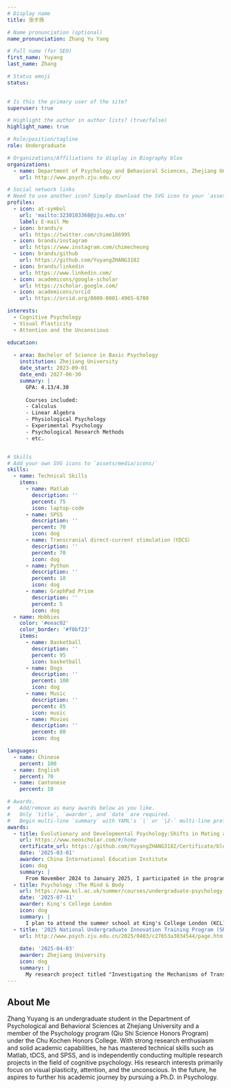 ```yaml
---
# Display name
title: 张于扬

# Name pronunciation (optional)
name_pronunciation: Zhang Yu Yang

# Full name (for SEO)
first_name: Yuyang 
last_name: Zhang

# Status emoji
status:
  

# Is this the primary user of the site?
superuser: true

# Highlight the author in author lists? (true/false)
highlight_name: true

# Role/position/tagline
role: Undergraduate

# Organizations/Affiliations to display in Biography blox
organizations:
  - name: Department of Psychology and Behavioral Sciences, Zhejiang University
    url: http://www.psych.zju.edu.cn/

# Social network links
# Need to use another icon? Simply download the SVG icon to your `assets/media/icons/` folder.
profiles:
  - icon: at-symbol
    url: 'mailto:3230103368@zju.edu.cn'
    label: E-mail Me
  - icon: brands/x
    url: https://twitter.com/chime186995
  - icon: brands/instagram
    url: https://www.instagram.com/chimecheung
  - icon: brands/github
    url: https://github.com/YuyangZHANG3182
  - icon: brands/linkedin
    url: https://www.linkedin.com/
  - icon: academicons/google-scholar
    url: https://scholar.google.com/
  - icon: academicons/orcid
    url: https://orcid.org/0009-0001-4965-6700

interests:
  - Cognitive Psychology
  - Visual Plasticity
  - Attention and the Unconscious

education:
 
  - area: Bachelor of Science in Basic Psychology
    institution: Zhejiang University
    date_start: 2023-09-01
    date_end: 2027-06-30
    summary: |
      GPA: 4.13/4.30
      
      Courses included:
      - Calculus
      - Linear Algebra
      - Physiological Psychology
      - Experimental Psychology
      - Psychological Research Methods
      - etc.


# Skills
# Add your own SVG icons to `assets/media/icons/`
skills:
  - name: Technical Skills
    items:
      - name: Matlab
        description: ''
        percent: 75
        icon: laptop-code
      - name: SPSS
        description: ''
        percent: 70
        icon: dog
      - name: Transcranial direct-current stimulation（tDCS）
        description: ''
        percent: 70
        icon: dog
      - name: Python
        description: ''
        percent: 10
        icon: dog
      - name: GraphPad Prism
        description: ''
        percent: 5
        icon: dog
  - name: Hobbies
    color: '#eeac02'
    color_border: '#f0bf23'
    items:
      - name: Basketball
        description: ''
        percent: 95
        icon: basketball
      - name: Dogs
        description: ''
        percent: 100
        icon: dog
      - name: Music
        description: ''
        percent: 85
        icon: music
      - name: Movies
        description: ''
        percent: 80
        icon: dog

languages:
  - name: Chinese
    percent: 100
  - name: English
    percent: 70
  - name: Cantonese
    percent: 10

# Awards.
#   Add/remove as many awards below as you like.
#   Only `title`, `awarder`, and `date` are required.
#   Begin multi-line `summary` with YAML's `|` or `|2-` multi-line prefix and indent 2 spaces below.
awards:
  - title: Evolutionary and Developmental Psychology:Shifts in Mating and Social Bonding Motivations through the Evolution of Human Musicality
    url: https://www.neoscholar.com/#/home
    certificate_url: https://github.com/YuyangZHANG3182/Certificate/blob/73a5cc300ed35868c137694c6d23dd0f7ee98503/%E8%AF%81%E4%B9%A6-%E8%BF%9B%E5%8C%96%E4%B8%8E%E5%8F%91%E5%B1%95%E5%BF%83%E7%90%86%E5%AD%A6%EF%BC%9A%E4%BA%BA%E7%B1%BB%E4%B9%90%E6%84%9F%E6%BC%94%E5%8F%98%E4%B8%8B%E6%8B%A9%E5%81%B6%E5%92%8C%E4%BA%A4%E5%8F%8B%E5%8A%A8%E6%9C%BA%E7%9A%84%E5%8F%91%E5%B1%95%E5%8F%98%E5%8C%96-%E5%BC%A0%E4%BA%8E%E6%89%AC%20(1).pdf
    date: '2025-03-01'
    awarder: China International Education Institute
    icon: dog
    summary: |
      From November 2024 to January 2025, I participated in the program, where I studied fundamental theories in evolutionary and developmental psychology, explored cutting-edge research directions within the field, and successfully completed the program to earn a certificate.
  - title: Psychology :The Mind & Body
    url: https://www.kcl.ac.uk/summer/courses/undergraduate-psychology-the-mind-body
    date: '2025-07-11'
    awarder: King's College London
    icon: dog
    summary: |
      I plan to attend the summer school at King's College London (KCL) during the upcoming summer, though the program has not yet commenced.
  - title: '2025 National Undergraduate Innovation Training Program (SRTP) at Zhejiang University'
    url: http://www.psych.zju.edu.cn/2025/0403/c27653a3034544/page.htm
    
    date: '2025-04-03'
    awarder: Zhejiang University
    icon: dog
    summary: |
      My research project titled "Investigating the Mechanisms of Transcranial Direct Current Stimulation (tDCS) in Modulating Monocular Deprivation Effects" has been selected as a National-level Innovative Training Project under Zhejiang University’s Student Research Training Program (SRTP) for 2025.
---
```


## About Me

Zhang Yuyang is an undergraduate student in the Department of Psychological and Behavioral Sciences at Zhejiang University and a member of the Psychology program (Qiu Shi Science Honors Program) under the Chu Kochen Honors College. With strong research enthusiasm and solid academic capabilities, he has mastered technical skills such as Matlab, tDCS, and SPSS, and is independently conducting multiple research projects in the field of cognitive psychology. His research interests primarily focus on visual plasticity, attention, and the unconscious. In the future, he aspires to further his academic journey by pursuing a Ph.D. in Psychology.
